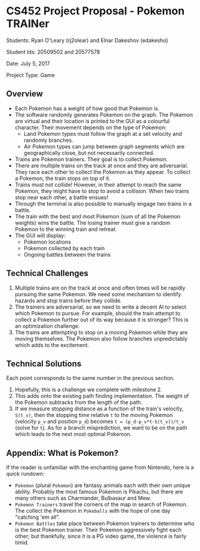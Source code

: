 # CS452 Project Proposal - Pokemon TRAINer

Students: Ryan O'Leary (rj2olear) and Elnar Dakeshov (edakesho)

Student Ids: 20509502 and 20577578

Date: July 5, 2017

Project Type: Game

## Overview

- Each Pokemon has a weight of how good that Pokemon is.
- The software randomly generates Pokemon on the graph. The Pokemon are virtual
  and their location is printed to the GUI as a colourful character. Their
  movement depends on the type of Pokemon:
    - Land Pokemon types must follow the graph at a set velocity and randomly
      branches.
    - Air Pokemon types can jump between graph segments which are geographically
      close, but not necessarily connected.
- Trains are Pokemon trainers. Their goal is to collect Pokemon.
- There are multiple trains on the track at once and they are adversarial. They
  race each other to collect the Pokemon as they appear. To collect a Pokemon,
  the train stops on top of it.
- Trains must not collide! However, in their attempt to reach the same Pokemon,
  they might have to stop to avoid a collision. When two trains stop near each
  other, a battle ensues!
- Through the terminal is also possible to manually engage two trains in a
  battle.
- The train with the best and most Pokemon (sum of all the Pokemon weights)
  wins the battle. The losing trainer must give a random Pokemon to the winning
  train and retreat.
- The GUI will display:
    - Pokemon locations
    - Pokemon collected by each train
    - Ongoing battles between the trains


## Technical Challenges

1. Multiple trains are on the track at once and often times will be rapidly
   pursuing the same Pokemon. We need some mechanism to identify hazards and
   stop trains before they collide.
2. The trainers are adversarial, so we need to write a decent AI to select
   which Pokemon to pursue. For example, should the train attempt to collect a
   Pokemon further out of its way because it is stronger? This is an
   optimization challenge.
3. The trains are attempting to stop on a moving Pokemon while they are moving
   themselves. The Pokemon also follow branches unpredictably which adds to the
   excitement.


## Technical Solutions

Each point corresponds to the same number in the previous section.

1. Hopefully, this is a challenge we complete with milestone 2.
2. This adds onto the existing path finding implementation. The weight of the
   Pokemon subtracks from the length of the path.
3. If we measure stopping distance as a function of the train's velocity,
   `S(t_v)`, then the stopping time relative `t` to the moving Pokemon
   (velocity `p_v` and position `p_d`) becomes `t = (p_d-p_v*t-S(t_v))/t_v`
   (solve for `t`). As for a branch misprediction, we want to be on the path
   which leads to the next most optimal Pokemon.


## Appendix: What is Pokemon?

If the reader is unfamiliar with the enchanting game from Nintendo, here is a quick
rundown:

- `Pokemon` (plural `Pokemon`) are fantasy animals each with their own unique
  ability. Probably the most famous Pokemon is Pikachu, but there are many
  others such as Charmander, Bulbasaur and Mew.
- `Pokemon Trainers` travel the corners of the map in search of Pokemon. The
  collect the Pokemon in `Pokeballs` with the hope of one day "catching 'em
  all".
- `Pokemon Battles` take place between Pokemon trainers to determine who is the
  best Pokemon trainer. Their Pokemon aggressively fight each other; but
  thankfully, since it is a PG video game, the violence is fairly timid.
